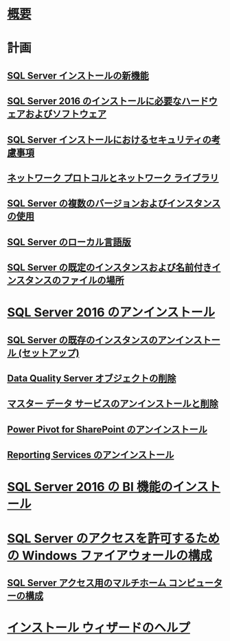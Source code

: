 # [概要](planning-a-sql-server-installation.md)

# 計画
## [SQL Server インストールの新機能](what-s-new-in-sql-server-installation.md)  
## [SQL Server 2016 のインストールに必要なハードウェアおよびソフトウェア](hardware-and-software-requirements-for-installing-sql-server.md)  
## [SQL Server インストールにおけるセキュリティの考慮事項](security-considerations-for-a-sql-server-installation.md)  
## [ネットワーク プロトコルとネットワーク ライブラリ](network-protocols-and-network-libraries.md)  
## [SQL Server の複数のバージョンおよびインスタンスの使用](work-with-multiple-versions-and-instances-of-sql-server.md)  
## [SQL Server のローカル言語版](local-language-versions-in-sql-server.md)  
## [SQL Server の既定のインスタンスおよび名前付きインスタンスのファイルの場所](file-locations-for-default-and-named-instances-of-sql-server.md)  

# [SQL Server 2016 のアンインストール](uninstall-sql-server.md)  
## [SQL Server の既存のインスタンスのアンインストール (セットアップ)](uninstall-an-existing-instance-of-sql-server-setup.md)  
## [Data Quality Server オブジェクトの削除](remove-data-quality-server-objects.md)  
## [マスター データ サービスのアンインストールと削除](uninstall-and-remove-master-data-services.md)  
## [Power Pivot for SharePoint のアンインストール](uninstall-power-pivot-for-sharepoint.md)  
## [Reporting Services のアンインストール](uninstall-reporting-services.md)  

# [SQL Server 2016 の BI 機能のインストール](install-sql-server-business-intelligence-features.md)

# [SQL Server のアクセスを許可するための Windows ファイアウォールの構成](configure-the-windows-firewall-to-allow-sql-server-access.md)  
## [SQL Server アクセス用のマルチホーム コンピューターの構成](configure-a-multi-homed-computer-for-sql-server-access.md)  
# [インストール ウィザードのヘルプ](instance-configuration.md)
